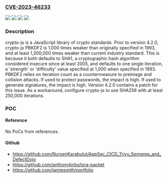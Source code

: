 ### [CVE-2023-46233](https://cve.mitre.org/cgi-bin/cvename.cgi?name=CVE-2023-46233)
![](https://img.shields.io/static/v1?label=Product&message=crypto-js&color=blue)
![](https://img.shields.io/static/v1?label=Version&message=%3C%204.2.0%20&color=brightgreen)
![](https://img.shields.io/static/v1?label=Vulnerability&message=CWE-328%3A%20Use%20of%20Weak%20Hash&color=brightgreen)
![](https://img.shields.io/static/v1?label=Vulnerability&message=CWE-916%3A%20Use%20of%20Password%20Hash%20With%20Insufficient%20Computational%20Effort&color=brightgreen)

### Description

crypto-js is a JavaScript library of crypto standards. Prior to version 4.2.0, crypto-js PBKDF2 is 1,000 times weaker than originally specified in 1993, and at least 1,300,000 times weaker than current industry standard. This is because it both defaults to SHA1, a cryptographic hash algorithm considered insecure since at least 2005, and defaults to one single iteration, a 'strength' or 'difficulty' value specified at 1,000 when specified in 1993. PBKDF2 relies on iteration count as a countermeasure to preimage and collision attacks. If used to protect passwords, the impact is high. If used to generate signatures, the impact is high. Version 4.2.0 contains a patch for this issue. As a workaround, configure crypto-js to use SHA256 with at least 250,000 iterations.

### POC

#### Reference
No PoCs from references.

#### Github
- https://github.com/NursenKarabulut/AppSec_CICD_Trivy_Semgrep_and_DefectDojo
- https://github.com/anthonykirby/lora-packet
- https://github.com/jamiesmith/portfolio

